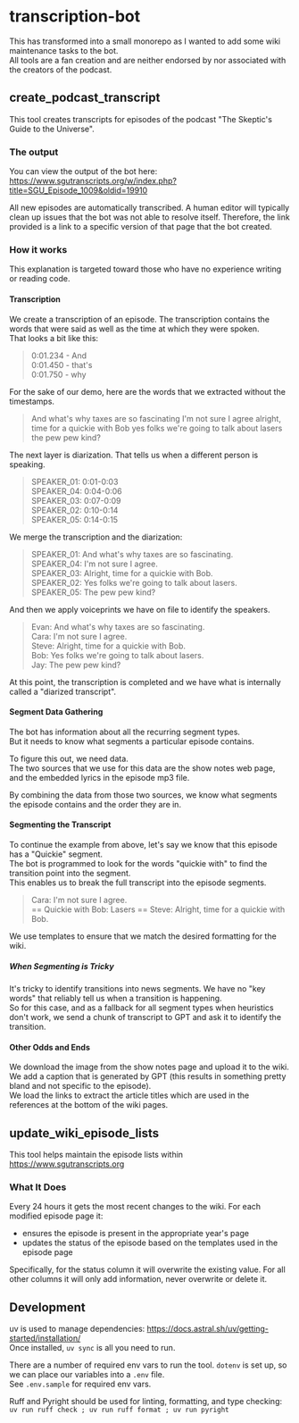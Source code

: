 # transcription-bot

This has transformed into a small monorepo as I wanted to add some wiki maintenance tasks to the bot.<br>
All tools are a fan creation and are neither endorsed by nor associated with the creators of the podcast.<br>

## create_podcast_transcript

This tool creates transcripts for episodes of the podcast "The Skeptic's Guide to the Universe".<br>

### The output

You can view the output of the bot here: <https://www.sgutranscripts.org/w/index.php?title=SGU_Episode_1009&oldid=19910>

All new episodes are automatically transcribed. A human editor will typically clean up issues that the bot was not able to resolve itself.
Therefore, the link provided is a link to a specific version of that page that the bot created.

### How it works

This explanation is targeted toward those who have no experience writing or reading code.<br>

#### Transcription

We create a transcription of an episode. The transcription contains the words that were said as well as the time at which they were spoken.<br>
That looks a bit like this:

> 0:01.234 - And<br>
> 0:01.450 - that's<br>
> 0:01.750 - why<br>

For the sake of our demo, here are the words that we extracted without the timestamps.<br>

> And what's why taxes are so fascinating I'm not sure I agree alright, time for a quickie with Bob yes folks we're going to talk about lasers the pew pew kind?

The next layer is diarization. That tells us when a different person is speaking.<br>

> SPEAKER_01: 0:01-0:03<br>
> SPEAKER_04: 0:04-0:06<br>
> SPEAKER_03: 0:07-0:09<br>
> SPEAKER_02: 0:10-0:14<br>
> SPEAKER_05: 0:14-0:15<br>

We merge the transcription and the diarization:

> SPEAKER_01: And what's why taxes are so fascinating.<br>
> SPEAKER_04: I'm not sure I agree.<br>
> SPEAKER_03: Alright, time for a quickie with Bob.<br>
> SPEAKER_02: Yes folks we're going to talk about lasers.<br>
> SPEAKER_05: The pew pew kind?<br>

And then we apply voiceprints we have on file to identify the speakers.

> Evan: And what's why taxes are so fascinating.<br>
> Cara: I'm not sure I agree.<br>
> Steve: Alright, time for a quickie with Bob.<br>
> Bob: Yes folks we're going to talk about lasers.<br>
> Jay: The pew pew kind?<br>

At this point, the transcription is completed and we have what is internally called a "diarized transcript".<br>

#### Segment Data Gathering

The bot has information about all the recurring segment types.<br>
But it needs to know what segments a particular episode contains.<br>

To figure this out, we need data.<br>
The two sources that we use for this data are the show notes web page, and the embedded lyrics in the episode mp3 file.<br>

By combining the data from those two sources, we know what segments the episode contains and the order they are in.<br>

#### Segmenting the Transcript

To continue the example from above, let's say we know that this episode has a "Quickie" segment.<br>
The bot is programmed to look for the words "quickie with" to find the transition point into the segment.<br>
This enables us to break the full transcript into the episode segments.<br>

> Cara: I'm not sure I agree.<br>
> == Quickie with Bob: Lasers ==
> Steve: Alright, time for a quickie with Bob.<br>

We use templates to ensure that we match the desired formatting for the wiki.

##### When Segmenting is Tricky

It's tricky to identify transitions into news segments. We have no "key words" that reliably tell us when a transition is happening.<br>
So for this case, and as a fallback for all segment types when heuristics don't work, we send a chunk of transcript to GPT and ask it to identify the transition.<br>

#### Other Odds and Ends

We download the image from the show notes page and upload it to the wiki. We add a caption that is generated by GPT
(this results in something pretty bland and not specific to the episode).<br>
We load the links to extract the article titles which are used in the references at the bottom of the wiki pages.<br>

## update_wiki_episode_lists

This tool helps maintain the episode lists within <https://www.sgutranscripts.org><br>

### What It Does

Every 24 hours it gets the most recent changes to the wiki.
For each modified episode page it:

- ensures the episode is present in the appropriate year's page
- updates the status of the episode based on the templates used in the episode page

Specifically, for the status column it will overwrite the existing value. For all other columns it will only add information, never overwrite or delete it.

## Development

uv is used to manage dependencies: <https://docs.astral.sh/uv/getting-started/installation/><br>
Once installed, `uv sync` is all you need to run.

There are a number of required env vars to run the tool. `dotenv` is set up, so we can place our variables into a `.env` file.<br>
See `.env.sample` for required env vars.<br>

Ruff and Pyright should be used for linting, formatting, and type checking: `uv run ruff check ; uv run ruff format ; uv run pyright`
